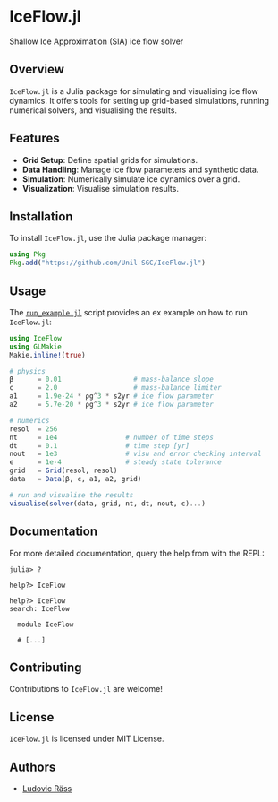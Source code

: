 # IceFlow.jl
Shallow Ice Approximation (SIA) ice flow solver

## Overview
`IceFlow.jl` is a Julia package for simulating and visualising ice flow dynamics. It offers tools for setting up grid-based simulations, running numerical solvers, and visualising the results.

## Features
- **Grid Setup**: Define spatial grids for simulations.
- **Data Handling**: Manage ice flow parameters and synthetic data.
- **Simulation**: Numerically simulate ice dynamics over a grid.
- **Visualization**: Visualise simulation results.

## Installation
To install `IceFlow.jl`, use the Julia package manager:
```julia
using Pkg
Pkg.add("https://github.com/Unil-SGC/IceFlow.jl")
```

## Usage
The [`run_example.jl`](run_example.jl) script provides an ex example on how to run `IceFlow.jl`:

```julia
using IceFlow
using GLMakie
Makie.inline!(true)

# physics
β      = 0.01                  # mass-balance slope
c      = 2.0                   # mass-balance limiter
a1     = 1.9e-24 * ρg^3 * s2yr # ice flow parameter
a2     = 5.7e-20 * ρg^3 * s2yr # ice flow parameter

# numerics
resol  = 256
nt     = 1e4                 # number of time steps
dt     = 0.1                 # time step [yr]
nout   = 1e3                 # visu and error checking interval
ϵ      = 1e-4                # steady state tolerance
grid   = Grid(resol, resol)
data   = Data(β, c, a1, a2, grid)

# run and visualise the results
visualise(solver(data, grid, nt, dt, nout, ϵ)...)
```

## Documentation
For more detailed documentation, query the help from with the REPL:
```julia-repl
julia> ?

help?> IceFlow

help?> IceFlow
search: IceFlow

  module IceFlow

  # [...]
```

## Contributing
Contributions to `IceFlow.jl` are welcome!

## License
`IceFlow.jl` is licensed under MIT License.

## Authors
- [Ludovic Räss](https://github.com/luraess)
